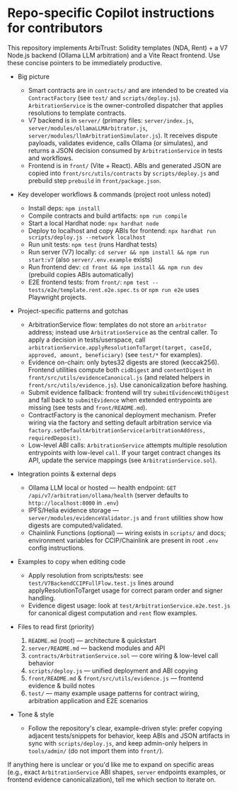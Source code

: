 # Repo-specific Copilot instructions for contributors

This repository implements ArbiTrust: Solidity templates (NDA, Rent) + a V7 Node.js backend (Ollama LLM arbitration) and a Vite React frontend. Use these concise pointers to be immediately productive.

- Big picture
  - Smart contracts are in `contracts/` and are intended to be created via `ContractFactory` (see `test/` and `scripts/deploy.js`). `ArbitrationService` is the owner-controlled dispatcher that applies resolutions to template contracts.
  - V7 backend is in `server/` (primary files: `server/index.js`, `server/modules/ollamaLLMArbitrator.js`, `server/modules/llmArbitrationSimulator.js`). It receives dispute payloads, validates evidence, calls Ollama (or simulates), and returns a JSON decision consumed by `ArbitrationService` in tests and workflows.
  - Frontend is in `front/` (Vite + React). ABIs and generated JSON are copied into `front/src/utils/contracts` by `scripts/deploy.js` and prebuild step `prebuild` in `front/package.json`.

- Key developer workflows & commands (project root unless noted)
  - Install deps: `npm install`
  - Compile contracts and build artifacts: `npm run compile`
  - Start a local Hardhat node: `npx hardhat node`
  - Deploy to localhost and copy ABIs for frontend: `npx hardhat run scripts/deploy.js --network localhost`
  - Run unit tests: `npm test` (runs Hardhat tests)
  - Run server (V7) locally: `cd server && npm install && npm run start:v7` (also `server/.env.example` exists)
  - Run frontend dev: `cd front && npm install && npm run dev` (prebuild copies ABIs automatically)
  - E2E frontend tests: from `front/`: `npm test -- tests/e2e/template.rent.e2e.spec.ts` or `npm run e2e` uses Playwright projects.

- Project-specific patterns and gotchas
  - ArbitrationService flow: templates do not store an `arbitrator` address; instead use `ArbitrationService` as the central caller. To apply a decision in tests/userspace, call `arbitrationService.applyResolutionToTarget(target, caseId, approved, amount, beneficiary)` (see `test/*` for examples).
  - Evidence on-chain: only bytes32 digests are stored (keccak256). Frontend utilities compute both `cidDigest` and `contentDigest` in `front/src/utils/evidenceCanonical.js` (and related helpers in `front/src/utils/evidence.js`). Use canonicalization before hashing.
  - Submit evidence fallback: frontend will try `submitEvidenceWithDigest` and fall back to `submitEvidence` when extended entrypoints are missing (see tests and `front/README.md`).
  - ContractFactory is the canonical deployment mechanism. Prefer wiring via the factory and setting default arbitration service via `factory.setDefaultArbitrationService(arbitrationAddress, requiredDeposit)`.
  - Low-level ABI calls: `ArbitrationService` attempts multiple resolution entrypoints with low-level `call`. If your target contract changes its API, update the service mappings (see `ArbitrationService.sol`).

- Integration points & external deps
  - Ollama LLM local or hosted — health endpoint: `GET /api/v7/arbitration/ollama/health` (server defaults to `http://localhost:8000` in `.env`)
  - IPFS/Helia evidence storage — `server/modules/evidenceValidator.js` and `front` utilities show how digests are computed/validated.
  - Chainlink Functions (optional) — wiring exists in `scripts/` and docs; environment variables for CCIP/Chainlink are present in root `.env` config instructions.

- Examples to copy when editing code
  - Apply resolution from scripts/tests: see `test/V7BackendCCIPFullFlow.test.js` lines around applyResolutionToTarget usage for correct param order and signer handling.
  - Evidence digest usage: look at `test/ArbitrationService.e2e.test.js` for canonical digest computation and `rent` flow examples.

- Files to read first (priority)
  1. `README.md` (root) — architecture & quickstart
  2. `server/README.md` — backend modules and API
  3. `contracts/ArbitrationService.sol` — core wiring & low-level call behavior
  4. `scripts/deploy.js` — unified deployment and ABI copying
  5. `front/README.md` & `front/src/utils/evidence.js` — frontend evidence & build notes
  6. `test/` — many example usage patterns for contract wiring, arbitration application and E2E scenarios

- Tone & style
  - Follow the repository's clear, example-driven style: prefer copying adjacent tests/snippets for behavior, keep ABIs and JSON artifacts in sync with `scripts/deploy.js`, and keep admin-only helpers in `tools/admin/` (do not import them into `front/`).

If anything here is unclear or you'd like me to expand on specific areas (e.g., exact `ArbitrationService` ABI shapes, `server` endpoints examples, or frontend evidence canonicalization), tell me which section to iterate on.